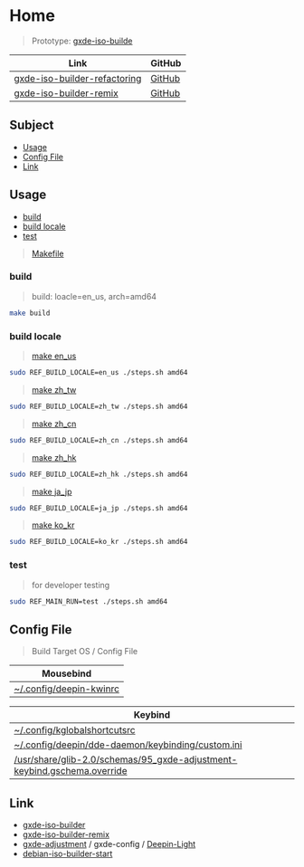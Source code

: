 

# Home

> Prototype: [gxde-iso-builde](https://github.com/GXDE-OS/gxde-iso-builder)

| Link | GitHub |
| ---- | ------ |
| [gxde-iso-builder-refactoring](https://samwhelp.github.io/gxde-iso-builder-refactoring/) | [GitHub](https://github.com/samwhelp/gxde-iso-builder-refactoring) |
| [gxde-iso-builder-remix](https://samwhelp.github.io/gxde-iso-builder-remix/) | [GitHub](https://github.com/samwhelp/gxde-iso-builder-remix) |




## Subject

* [Usage](#usage)
* [Config File](#config-file)
* [Link](#link)




## Usage

* [build](#build)
* [build locale](#build-locale)
* [test](#test)


> [Makefile](Makefile)




### build

> build: loacle=en_us, arch=amd64

``` sh
make build
```




### build locale

> [make en_us](Makefile#L27-L29)

``` sh
sudo REF_BUILD_LOCALE=en_us ./steps.sh amd64
```


> [make zh_tw](Makefile#L32-L34)

``` sh
sudo REF_BUILD_LOCALE=zh_tw ./steps.sh amd64
```


> [make zh_cn](Makefile#L37-L39)

``` sh
sudo REF_BUILD_LOCALE=zh_cn ./steps.sh amd64
```


> [make zh_hk](Makefile#L42-L44)

``` sh
sudo REF_BUILD_LOCALE=zh_hk ./steps.sh amd64
```


> [make ja_jp](Makefile#L47-L49)

``` sh
sudo REF_BUILD_LOCALE=ja_jp ./steps.sh amd64
```


> [make ko_kr](Makefile#L52-L54)

``` sh
sudo REF_BUILD_LOCALE=ko_kr ./steps.sh amd64
```




### test

> for developer testing

``` sh
sudo REF_MAIN_RUN=test ./steps.sh amd64
```




## Config File

> Build Target OS / Config File

| Mousebind |
| --------------------- |
| [~/.config/deepin-kwinrc](https://github.com/samwhelp/gxde-iso-builder-refactoring/blob/main/asset/overlay/etc/skel/.config/deepin-kwinrc#L50-L56) |


| Keybind |
| --------------------- |
| [~/.config/kglobalshortcutsrc](https://github.com/samwhelp/gxde-iso-builder-refactoring/blob/main/asset/overlay/etc/skel/.config/kglobalshortcutsrc#L45-L197) |
| [~/.config/deepin/dde-daemon/keybinding/custom.ini](https://github.com/samwhelp/gxde-iso-builder-refactoring/blob/main/asset/overlay/etc/skel/.config/deepin/dde-daemon/keybinding/custom.ini) |
| [/usr/share/glib-2.0/schemas/95_gxde-adjustment-keybind.gschema.override](https://github.com/samwhelp/gxde-iso-builder-refactoring/blob/main/asset/overlay/usr/share/glib-2.0/schemas/95_gxde-adjustment-keybind.gschema.override) |




## Link

* [gxde-iso-builder](https://github.com/GXDE-OS/gxde-iso-builder)
* [gxde-iso-builder-remix](https://github.com/samwhelp/gxde-iso-builder-remix)
* [gxde-adjustment](https://github.com/samwhelp/gxde-adjustment) / gxde-config / [Deepin-Light](https://github.com/samwhelp/gxde-adjustment/tree/main/prototype/main/gxde-config/locale/en_us/Deepin-Light)
* [debian-iso-builder-start](https://github.com/samwhelp/debian-iso-builder-start)
